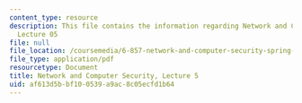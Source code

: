 ```yaml
---
content_type: resource
description: This file contains the information regarding Network and Computer Security,
  Lecture 05
file: null
file_location: /coursemedia/6-857-network-and-computer-security-spring-2014/af613d5bbf100539a9ac8c05ecfd1b64_MIT6_857S14_Lec05.pdf
file_type: application/pdf
resourcetype: Document
title: Network and Computer Security, Lecture 5
uid: af613d5b-bf10-0539-a9ac-8c05ecfd1b64
---
```

